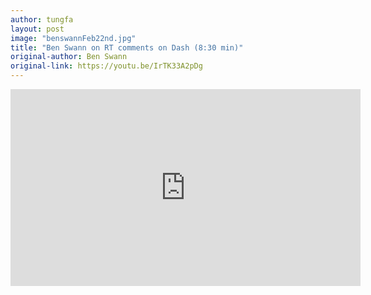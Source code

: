 ```yaml
---
author: tungfa
layout: post
image: "benswannFeb22nd.jpg"
title: "Ben Swann on RT comments on Dash (8:30 min)"
original-author: Ben Swann
original-link: https://youtu.be/IrTK33A2pDg
---
```


<iframe width="560" height="315" src="https://www.youtube.com/embed/IrTK33A2pDg" frameborder="0" allow="autoplay; encrypted-media" allowfullscreen></iframe>

